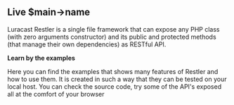 Live $main->name
-----------
Luracast Restler is a single file framework that can expose any PHP class (with zero arguments constructor)
and its public and protected methods (that manage their own dependencies) as RESTful API.

**Learn by the examples**

Here you can find the examples that shows many features of Restler and 
how to use them. It is created in such a way that they can be tested 
on your local host. You can check the source code, try some of the API's 
exposed all at the comfort of your browser